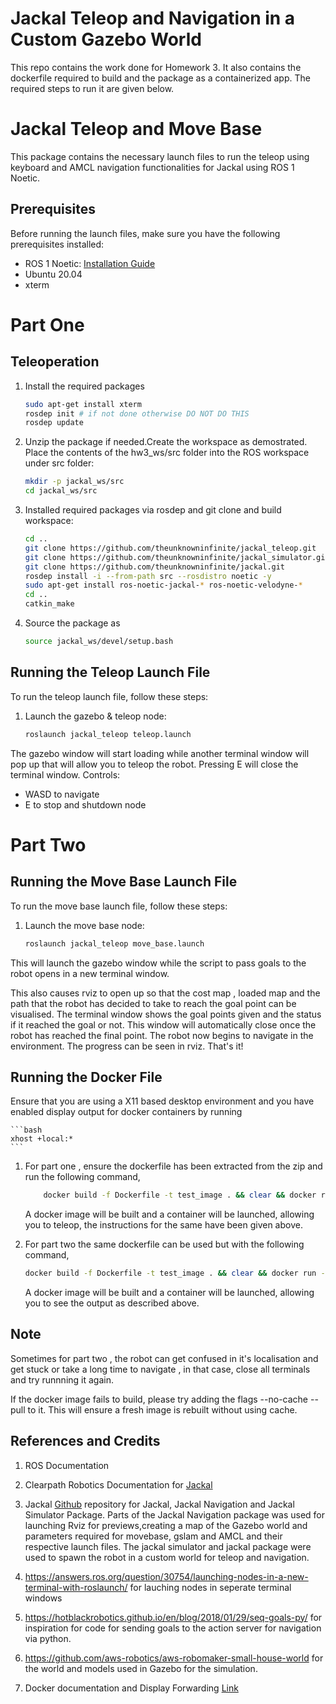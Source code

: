 # Jackal Teleop and Navigation in a Custom Gazebo World

This repo contains the work done for Homework 3.
It also contains the dockerfile required to build and the package as a containerized app.
The required steps to run it are given below.

# Jackal Teleop and Move Base

This package contains the necessary launch files to run the teleop using keyboard and AMCL navigation functionalities for Jackal using ROS 1 Noetic.

## Prerequisites

Before running the launch files, make sure you have the following prerequisites installed:

- ROS 1 Noetic: [Installation Guide](http://wiki.ros.org/noetic/Installation)
- Ubuntu 20.04
- xterm

# Part One
## Teleoperation

1. Install the required packages

     ```bash
    sudo apt-get install xterm
    rosdep init # if not done otherwise DO NOT DO THIS
    rosdep update
    ```

2. Unzip the package if needed.Create the workspace as demostrated.
Place the contents of the hw3_ws/src folder into the ROS workspace under src folder:

    ```bash
    mkdir -p jackal_ws/src
    cd jackal_ws/src
    ```

3. Installed required packages via rosdep and git clone  and build workspace:

    ```bash
    cd ..
    git clone https://github.com/theunknowninfinite/jackal_teleop.git
    git clone https://github.com/theunknowninfinite/jackal_simulator.git
    git clone https://github.com/theunknowninfinite/jackal.git
    rosdep install -i --from-path src --rosdistro noetic -y
    sudo apt-get install ros-noetic-jackal-* ros-noetic-velodyne-*
    cd ..
    catkin_make
    ```

4. Source the package as
    ```bash
    source jackal_ws/devel/setup.bash
    ```

## Running the Teleop Launch File

To run the teleop launch file, follow these steps:

1. Launch the gazebo & teleop node:

    ```bash
    roslaunch jackal_teleop teleop.launch
    ```
The gazebo window will start loading while another terminal window will pop up that will allow you to teleop
the robot.
Pressing E will close the terminal window.
Controls:
- WASD to navigate
- E to stop and shutdown node

# Part Two
## Running the Move Base Launch File

To run the move base launch file, follow these steps:

1. Launch the move base node:

    ```bash
    roslaunch jackal_teleop move_base.launch
    ```
This will launch the gazebo window while the script to pass goals to the robot opens in a new terminal window.

This also causes rviz to open up so that the cost map , loaded map and the path that the robot has decided to take to
reach the goal point can be visualised.
The terminal window shows the goal points given and the status if it reached the goal or not. This window will automatically close once the robot has reached
the final point.
The robot now begins to navigate in the environment. The progress can be seen in rviz.
That's it!

## Running the Docker File

Ensure that you are using a X11 based desktop environment and you have enabled display output for docker containers by running

    ```bash
    xhost +local:*
    ```
1. For part one , ensure the dockerfile has been extracted from the zip and run the following command,
    ```bash
        docker build -f Dockerfile -t test_image . && clear && docker run --rm -it --net=host --ipc=host --pid=host --privileged -v /dev/shm:/dev/shm -e DISPLAY=$DISPLAY -v /dev/input:/dev/input:rw -v /tmp/.X11-unix:/tmp/.X11-unix:ro  --name=sim_dock test_image:latest /bin/bash -c "source devel/setup.bash && roslaunch jackal_teleop teleop.launch"
    ```
    A docker image will be built and a container will be launched, allowing you to teleop, the instructions for the same have been given above.

2. For part two the same dockerfile can be used but with the following command,

    ```bash
    docker build -f Dockerfile -t test_image . && clear && docker run --rm -it --net=host --ipc=host --pid=host --privileged -v /dev/shm:/dev/shm -e DISPLAY=$DISPLAY -v /dev/input:/dev/input:rw -v /tmp/.X11-unix:/tmp/.X11-unix:ro  --name=sim_dock test_image:latest
    ```
    A docker image will be built and a container will be launched, allowing you to see the output as described above.


## Note
Sometimes for part two , the robot can get confused in it's localisation and get stuck or take a long time to navigate ,
in that case, close all terminals and try runnning it again.

If the docker image fails to build, please try adding the flags --no-cache --pull to it. This will ensure a fresh image is rebuilt without using cache.

## References and Credits

1. ROS Documentation

2. Clearpath Robotics Documentation for [Jackal](https://docs.clearpathrobotics.com/docs/ros1noetic/robots/outdoor_robots/jackal/tutorials_jackal/#introduction)

3. Jackal [Github](https://github.com/jackal) repository for Jackal, Jackal Navigation and Jackal Simulator Package.
Parts of the Jackal Navigation package was used for launching Rviz for previews,creating a map of the Gazebo world and parameters required for movebase, gslam and AMCL and their respective launch files. The jackal simulator and jackal package were used to spawn the robot in a custom world for teleop and navigation.

4. https://answers.ros.org/question/30754/launching-nodes-in-a-new-terminal-with-roslaunch/  for lauching nodes in seperate terminal windows

5. https://hotblackrobotics.github.io/en/blog/2018/01/29/seq-goals-py/ for inspiration for code for sending goals to the action server for navigation via python.

6. https://github.com/aws-robotics/aws-robomaker-small-house-world for the world and models used in Gazebo for the simulation.

7. Docker documentation and Display Forwarding [Link](https://stackoverflow.com/questions/44429394/x11-forwarding-of-a-gui-app-running-in-docker)
